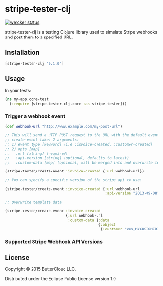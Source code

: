 # stripe-tester-clj

[![wercker status](https://app.wercker.com/status/71c78aa4a3202a075b26f37e829d3072/s/master "wercker status")](https://app.wercker.com/project/bykey/71c78aa4a3202a075b26f37e829d3072)

stripe-tester-clj is a testing Clojure library used to simulate Stripe webhooks and post them to a specified URL.

## Installation

```clojure
[stripe-tester-clj "0.1.0"]
```

## Usage

In your tests:

```clojure
(ns my-app.core-test
  (:require [stripe-tester-clj.core :as stripe-tester]))
```

### Trigger a webhook event


```clojure
(def webhook-url "http://www.example.com/my-post-url")

;; This will send a HTTP POST request to the URL with the default event data as JSON
;; create-event takes 2 arguments:
;; 1) event type [keyword] (i.e :invoice-created, :customer-created)
;; 2) opts [map]
;;   :url [string] (required)
;;   :api-version [string] (optional, defaults to latest)
;;   :custom-data [map] (optional, will be merged into and overwrite template values)

(stripe-tester/create-event :invoice-created {:url webhook-url})

;; You can specify a specific version of the stripe api to use:

(stripe-tester/create-event :invoice-created {:url webhook-url
                                              :api-version "2013-09-08"})

;; Overwrite template data

(stripe-tester/create-event :invoice-created
                            {:url webhook-url
                             :custom-data {:data
                                           {:object
                                            {:customer "cus_MYCUSTOMERID"}}})

```

### Supported Stripe Webhook API Versions


## License

Copyright © 2015 ButterCloud LLC.

Distributed under the Eclipse Public License version 1.0
